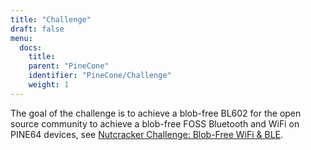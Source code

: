 ```yaml
---
title: "Challenge"
draft: false
menu:
  docs:
    title:
    parent: "PineCone"
    identifier: "PineCone/Challenge"
    weight: 1
---
```


The goal of the challenge is to achieve a blob-free BL602 for the open source community to achieve a blob-free FOSS Bluetooth and WiFi on PINE64 devices, see [Nutcracker Challenge: Blob-Free WiFi & BLE](https://www.pine64.org/2020/10/28/nutcracker-challenge-blob-free-wifi-ble/).
